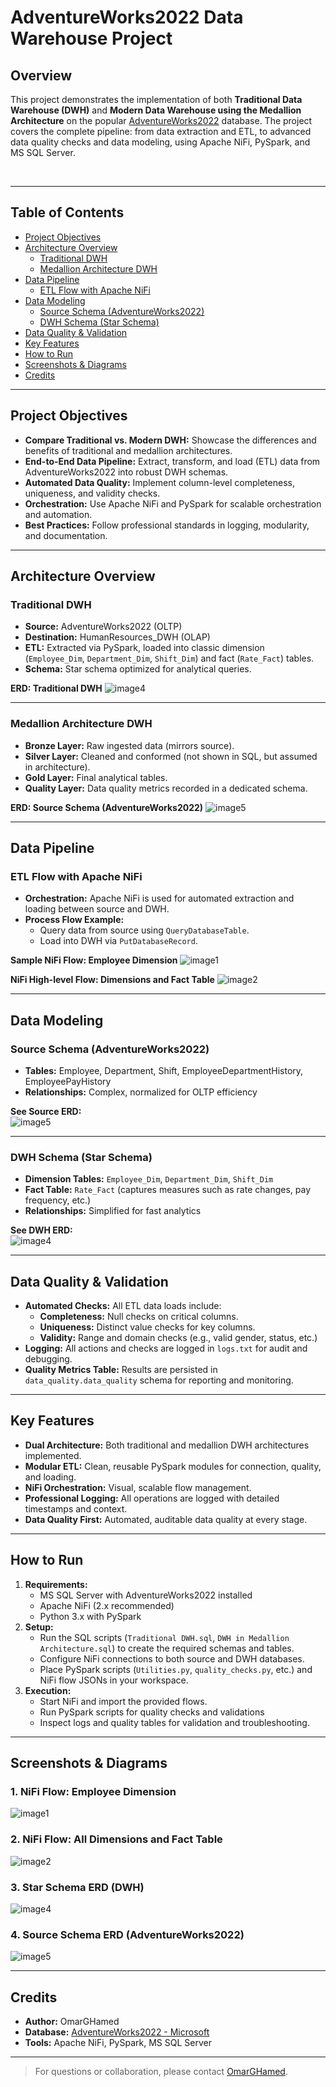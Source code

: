 # AdventureWorks2022 Data Warehouse Project

## Overview

This project demonstrates the implementation of both **Traditional Data Warehouse (DWH)** and **Modern Data Warehouse using the Medallion Architecture** on the popular [AdventureWorks2022](https://learn.microsoft.com/en-us/sql/samples/adventureworks-install-configure) database. The project covers the complete pipeline: from data extraction and ETL, to advanced data quality checks and data modeling, using Apache NiFi, PySpark, and MS SQL Server.

<br/>

---

## Table of Contents

- [Project Objectives](#project-objectives)
- [Architecture Overview](#architecture-overview)
  - [Traditional DWH](#traditional-dwh)
  - [Medallion Architecture DWH](#medallion-architecture-dwh)
- [Data Pipeline](#data-pipeline)
  - [ETL Flow with Apache NiFi](#etl-flow-with-apache-nifi)
- [Data Modeling](#data-modeling)
  - [Source Schema (AdventureWorks2022)](#source-schema-adventureworks2022)
  - [DWH Schema (Star Schema)](#dwh-schema-star-schema)
- [Data Quality & Validation](#data-quality--validation)
- [Key Features](#key-features)
- [How to Run](#how-to-run)
- [Screenshots & Diagrams](#screenshots--diagrams)
- [Credits](#credits)

---

## Project Objectives

- **Compare Traditional vs. Modern DWH:** Showcase the differences and benefits of traditional and medallion architectures.
- **End-to-End Data Pipeline:** Extract, transform, and load (ETL) data from AdventureWorks2022 into robust DWH schemas.
- **Automated Data Quality:** Implement column-level completeness, uniqueness, and validity checks.
- **Orchestration:** Use Apache NiFi and PySpark for scalable orchestration and automation.
- **Best Practices:** Follow professional standards in logging, modularity, and documentation.

---

## Architecture Overview

### Traditional DWH

- **Source:** AdventureWorks2022 (OLTP)
- **Destination:** HumanResources_DWH (OLAP)
- **ETL:** Extracted via PySpark, loaded into classic dimension (`Employee_Dim`, `Department_Dim`, `Shift_Dim`) and fact (`Rate_Fact`) tables.
- **Schema:** Star schema optimized for analytical queries.

**ERD: Traditional DWH**
![image4](image4)

---

### Medallion Architecture DWH

- **Bronze Layer:** Raw ingested data (mirrors source).
- **Silver Layer:** Cleaned and conformed (not shown in SQL, but assumed in architecture).
- **Gold Layer:** Final analytical tables.
- **Quality Layer:** Data quality metrics recorded in a dedicated schema.

**ERD: Source Schema (AdventureWorks2022)**
![image5](image5)

---

## Data Pipeline

### ETL Flow with Apache NiFi

- **Orchestration:** Apache NiFi is used for automated extraction and loading between source and DWH.
- **Process Flow Example:**
  - Query data from source using `QueryDatabaseTable`.
  - Load into DWH via `PutDatabaseRecord`.

**Sample NiFi Flow: Employee Dimension**
![image1](image1)

**NiFi High-level Flow: Dimensions and Fact Table**
![image2](image2)

---

## Data Modeling

### Source Schema (AdventureWorks2022)

- **Tables:** Employee, Department, Shift, EmployeeDepartmentHistory, EmployeePayHistory
- **Relationships:** Complex, normalized for OLTP efficiency

**See Source ERD:**  
![image5](image5)

---

### DWH Schema (Star Schema)

- **Dimension Tables:** `Employee_Dim`, `Department_Dim`, `Shift_Dim`
- **Fact Table:** `Rate_Fact` (captures measures such as rate changes, pay frequency, etc.)
- **Relationships:** Simplified for fast analytics

**See DWH ERD:**  
![image4](image4)

---

## Data Quality & Validation

- **Automated Checks:** All ETL data loads include:
  - **Completeness:** Null checks on critical columns.
  - **Uniqueness:** Distinct value checks for key columns.
  - **Validity:** Range and domain checks (e.g., valid gender, status, etc.)
- **Logging:** All actions and checks are logged in `logs.txt` for audit and debugging.
- **Quality Metrics Table:** Results are persisted in `data_quality.data_quality` schema for reporting and monitoring.

---

## Key Features

- **Dual Architecture:** Both traditional and medallion DWH architectures implemented.
- **Modular ETL:** Clean, reusable PySpark modules for connection, quality, and loading.
- **NiFi Orchestration:** Visual, scalable flow management.
- **Professional Logging:** All operations are logged with detailed timestamps and context.
- **Data Quality First:** Automated, auditable data quality at every stage.

---

## How to Run

1. **Requirements:**
   - MS SQL Server with AdventureWorks2022 installed
   - Apache NiFi (2.x recommended)
   - Python 3.x with PySpark
2. **Setup:**
   - Run the SQL scripts (`Traditional DWH.sql`, `DWH in Medallion Architecture.sql`) to create the required schemas and tables.
   - Configure NiFi connections to both source and DWH databases.
   - Place PySpark scripts (`Utilities.py`, `quality_checks.py`, etc.) and NiFi flow JSONs in your workspace.
3. **Execution:**
   - Start NiFi and import the provided flows.
   - Run PySpark scripts for quality checks and validations
   - Inspect logs and quality tables for validation and troubleshooting.

---

## Screenshots & Diagrams

### 1. NiFi Flow: Employee Dimension
![image1](image1)

### 2. NiFi Flow: All Dimensions and Fact Table
![image2](image2)

### 3. Star Schema ERD (DWH)
![image4](image4)

### 4. Source Schema ERD (AdventureWorks2022)
![image5](image5)

---

## Credits

- **Author:** OmarGHamed
- **Database:** [AdventureWorks2022 - Microsoft](https://learn.microsoft.com/en-us/sql/samples/adventureworks-install-configure)
- **Tools:** Apache NiFi, PySpark, MS SQL Server

---

> For questions or collaboration, please contact [OmarGHamed](https://github.com/OmarGHamed).
